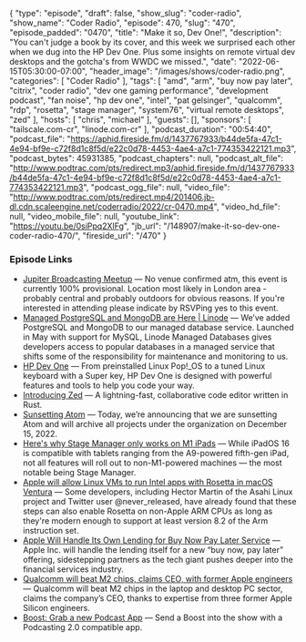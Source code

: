 {
  "type": "episode",
  "draft": false,
  "show_slug": "coder-radio",
  "show_name": "Coder Radio",
  "episode": 470,
  "slug": "470",
  "episode_padded": "0470",
  "title": "Make it so, Dev One!",
  "description": "You can't judge a book by its cover, and this week we surprised each other when we dug into the HP Dev One. Plus some insights on remote virtual dev desktops and the gotcha's from WWDC we missed.",
  "date": "2022-06-15T05:30:00-07:00",
  "header_image": "/images/shows/coder-radio.png",
  "categories": [
    "Coder Radio"
  ],
  "tags": [
    "amd",
    "arm",
    "buy now pay later",
    "citrix",
    "coder radio",
    "dev one gaming performance",
    "development podcast",
    "fan noise",
    "hp dev one",
    "intel",
    "pat gelsinger",
    "qualcomm",
    "rdp",
    "rosetta",
    "stage manager",
    "system76",
    "virtual remote desktops",
    "zed"
  ],
  "hosts": [
    "chris",
    "michael"
  ],
  "guests": [],
  "sponsors": [
    "tailscale.com-cr",
    "linode.com-cr"
  ],
  "podcast_duration": "00:54:40",
  "podcast_file": "https://aphid.fireside.fm/d/1437767933/b44de5fa-47c1-4e94-bf9e-c72f8d1c8f5d/e22c0d78-4453-4ae4-a7c1-774353422121.mp3",
  "podcast_bytes": 45931385,
  "podcast_chapters": null,
  "podcast_alt_file": "http://www.podtrac.com/pts/redirect.mp3/aphid.fireside.fm/d/1437767933/b44de5fa-47c1-4e94-bf9e-c72f8d1c8f5d/e22c0d78-4453-4ae4-a7c1-774353422121.mp3",
  "podcast_ogg_file": null,
  "video_file": "http://www.podtrac.com/pts/redirect.mp4/201406.jb-dl.cdn.scaleengine.net/coderradio/2022/cr-0470.mp4",
  "video_hd_file": null,
  "video_mobile_file": null,
  "youtube_link": "https://youtu.be/0siPpq2XlFg",
  "jb_url": "/148907/make-it-so-dev-one-coder-radio-470/",
  "fireside_url": "/470"
}


### Episode Links

  * [Jupiter Broadcasting Meetup](https://www.meetup.com/jupiterbroadcasting/ "Jupiter Broadcasting Meetup") — No venue confirmed atm, this event is currently 100% provisional. Location most likely in London area - probably central and probably outdoors for obvious reasons. If you're interested in attending please indicate by RSVPing yes to this event.
  * [Managed PostgreSQL and MongoDB are Here | Linode](https://www.linode.com/blog/databases/mongodb-postgresql-linode-managed-databases/ "Managed PostgreSQL and MongoDB are Here | Linode") — We’ve added PostgreSQL and MongoDB to our managed database service. Launched in May with support for MySQL, Linode Managed Databases gives developers access to popular databases in a managed service that shifts some of the responsibility for maintenance and monitoring to us.
  * [HP Dev One](https://hpdevone.com/ "HP Dev One") — From preinstalled Linux Pop!_OS to a tuned Linux keyboard with a Super key, HP Dev One is designed with powerful features and tools to help you code your way.
  * [Introducing Zed](https://zed.dev/ "Introducing Zed") — A lightning-fast, collaborative code editor written in Rust.
  * [Sunsetting Atom](https://github.blog/2022-06-08-sunsetting-atom/ "Sunsetting Atom") — Today, we’re announcing that we are sunsetting Atom and will archive all projects under the organization on December 15, 2022.
  * [Here's why Stage Manager only works on M1 iPads](https://www.digitaltrends.com/mobile/ipados-16-stage-manager-compatible-m1-why/ "Here's why Stage Manager only works on M1 iPads") — While iPadOS 16 is compatible with tablets ranging from the A9-powered fifth-gen iPad, not all features will roll out to non-M1-powered machines — the most notable being Stage Manager. 
  * [Apple will allow Linux VMs to run Intel apps with Rosetta in macOS Ventura](https://arstechnica.com/gadgets/2022/06/macos-ventura-will-extend-rosetta-support-to-linux-virtual-machines/ "Apple will allow Linux VMs to run Intel apps with Rosetta in macOS Ventura") — Some developers, including Hector Martin of the Asahi Linux project and Twitter user @never_released, have already found that these steps can also enable Rosetta on non-Apple ARM CPUs as long as they're modern enough to support at least version 8.2 of the Arm instruction set. 
  * [Apple Will Handle Its Own Lending for Buy Now Pay Later Service](https://www.bloomberg.com/news/articles/2022-06-08/apple-will-handle-the-lending-itself-with-new-pay-later-service#xj4y7vzkg "Apple Will Handle Its Own Lending for Buy Now Pay Later Service") — Apple Inc. will handle the lending itself for a new “buy now, pay later” offering, sidestepping partners as the tech giant pushes deeper into the financial services industry.
  * [Qualcomm will beat M2 chips, claims CEO, with former Apple engineers](https://9to5mac.com/2022/06/08/qualcomm-will-beat-m2/ "Qualcomm will beat M2 chips, claims CEO, with former Apple engineers") — Qualcomm will beat M2 chips in the laptop and desktop PC sector, claims the company’s CEO, thanks to expertise from three former Apple Silicon engineers.
  * [Boost: Grab a new Podcast App](https://podcastindex.org/apps?appTypes=app&elements=Chapters%2CValue "Boost: Grab a new Podcast App") — Send a Boost into the show with a Podcasting 2.0 compatible app.


